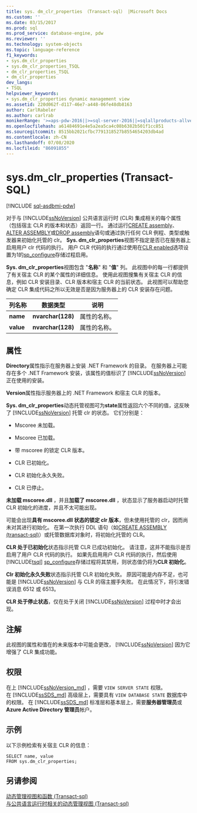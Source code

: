 ```yaml
---
title: sys. dm_clr_properties （Transact-sql） |Microsoft Docs
ms.custom: ''
ms.date: 03/15/2017
ms.prod: sql
ms.prod_service: database-engine, pdw
ms.reviewer: ''
ms.technology: system-objects
ms.topic: language-reference
f1_keywords:
- sys.dm_clr_properties
- sys.dm_clr_properties_TSQL
- dm_clr_properties_TSQL
- dm_clr_properties
dev_langs:
- TSQL
helpviewer_keywords:
- sys.dm_clr_properties dynamic management view
ms.assetid: 220d062f-d117-46e7-a448-06fe48db8163
author: CarlRabeler
ms.author: carlrab
monikerRange: '>=aps-pdw-2016||>=sql-server-2016||=sqlallproducts-allversions||>=sql-server-linux-2017||=azuresqldb-mi-current'
ms.openlocfilehash: a61484691e4e5a2ea5ca4c08b6382b501f1cc851
ms.sourcegitcommit: 8515bb2021cfbc7791318527b8554654203db4ad
ms.contentlocale: zh-CN
ms.lasthandoff: 07/08/2020
ms.locfileid: "86091855"
---
```

# <a name="sysdm_clr_properties-transact-sql"></a>sys.dm_clr_properties (Transact-SQL)
[!INCLUDE [sql-asdbmi-pdw](../../includes/applies-to-version/sql-asdbmi-pdw.md)]

  对于与 [!INCLUDE[ssNoVersion](../../includes/ssnoversion-md.md)] 公共语言运行时 (CLR) 集成相关的每个属性（包括宿主 CLR 的版本和状态）返回一行。 通过运行[CREATE assembly](../../t-sql/statements/create-assembly-transact-sql.md)、 [ALTER ASSEMBLY](../../t-sql/statements/alter-assembly-transact-sql.md)或[DROP assembly](../../t-sql/statements/drop-assembly-transact-sql.md)语句或通过执行任何 CLR 例程、类型或触发器来初始化托管的 clr。 **Sys. dm_clr_properties**视图不指定是否已在服务器上启用用户 clr 代码的执行。 用户 CLR 代码的执行通过使用在[CLR enabled](../../database-engine/configure-windows/clr-enabled-server-configuration-option.md)选项设置为1的[sp_configure](../../relational-databases/system-stored-procedures/sp-configure-transact-sql.md)存储过程启用。  
  
 **Sys. dm_clr_properties**视图包含 "**名称**" 和 "**值**" 列。 此视图中的每一行都提供了有关宿主 CLR 的某个属性的详细信息。 使用此视图搜集有关宿主 CLR 的信息，例如 CLR 安装目录、CLR 版本和宿主 CLR 的当前状态。 此视图可以帮助您确定 CLR 集成代码之所以无效是否是因为服务器上的 CLR 安装存在问题。  
  
|列名称|数据类型|说明|  
|-----------------|---------------|-----------------|  
|**name**|**nvarchar(128)**|属性的名称。|  
|**value**|**nvarchar(128)**|属性的名称。|  
  
## <a name="properties"></a>属性  
 **Directory**属性指示在服务器上安装 .NET Framework 的目录。 在服务器上可能存在多个 .NET Framework 安装，该属性的值标识了 [!INCLUDE[ssNoVersion](../../includes/ssnoversion-md.md)] 正在使用的安装。  
  
 **Version**属性指示服务器上的 .NET Framework 和宿主 CLR 的版本。  
  
 **Sys. dm_clr_properties**动态托管视图可为**state**属性返回六个不同的值，这反映了 [!INCLUDE[ssNoVersion](../../includes/ssnoversion-md.md)] 托管 clr 的状态。 它们分别是：  
  
-   Mscoree 未加载。  
  
-   Mscoree 已加载。  
  
-   带 mscoree 的锁定 CLR 版本。  
  
-   CLR 已初始化。  
  
-   CLR 初始化永久失败。  
  
-   CLR 已停止。  
  
 **未加载 mscoree.dll** ，并且**加载了 mscoree.dll** ，状态显示了服务器启动时托管 CLR 初始化的进度，并且不太可能出现。  
  
 可能会出现**具有 mscoree.dll 状态的锁定 clr 版本**，但未使用托管的 clr，因而尚未对其进行初始化。 在第一次执行 DDL 语句（如[CREATE ASSEMBLY &#40;transact-sql&#41;](../../t-sql/statements/create-assembly-transact-sql.md)）或托管数据库对象时，将初始化托管的 CLR。  
  
 **CLR 处于已初始化**状态指示托管 CLR 已成功初始化。 请注意，这并不能指示是否启用了用户 CLR 代码的执行。 如果先启用用户 CLR 代码的执行，然后使用 [!INCLUDE[tsql](../../includes/tsql-md.md)] [sp_configure](../../relational-databases/system-stored-procedures/sp-configure-transact-sql.md)存储过程将其禁用，则状态值仍将为**CLR 初始化**。  
  
 **Clr 初始化永久失败**状态指示托管 CLR 初始化失败。 原因可能是内存不足，也可能是 [!INCLUDE[ssNoVersion](../../includes/ssnoversion-md.md)] 与 CLR 的宿主握手失败。 在此情况下，将引发错误消息 6512 或 6513。  
  
 **CLR 处于停止状态**，仅在处于关闭 [!INCLUDE[ssNoVersion](../../includes/ssnoversion-md.md)] 过程中时才会出现。  
  
## <a name="remarks"></a>注解  
 此视图的属性和值在的未来版本中可能会更改， [!INCLUDE[ssNoVersion](../../includes/ssnoversion-md.md)] 因为它增强了 CLR 集成功能。  
  
## <a name="permissions"></a>权限  
  
在上 [!INCLUDE[ssNoVersion_md](../../includes/ssnoversion-md.md)] ，需要 `VIEW SERVER STATE` 权限。   
在 [!INCLUDE[ssSDS_md](../../includes/sssds-md.md)] 高级层上，需要具有 `VIEW DATABASE STATE` 数据库中的权限。 在 [!INCLUDE[ssSDS_md](../../includes/sssds-md.md)] 标准层和基本层上，需要**服务器管理员**或**Azure Active Directory 管理员**帐户。   

## <a name="examples"></a>示例  
 以下示例检索有关宿主 CLR 的信息：  
  
```  
SELECT name, value   
FROM sys.dm_clr_properties;  
```  
  
## <a name="see-also"></a>另请参阅  
 [动态管理视图和函数 &#40;Transact-sql&#41;](~/relational-databases/system-dynamic-management-views/system-dynamic-management-views.md)   
 [与公共语言运行时相关的动态管理视图 &#40;Transact-sql&#41;](../../relational-databases/system-dynamic-management-views/common-language-runtime-related-dynamic-management-views-transact-sql.md)  
  
  
